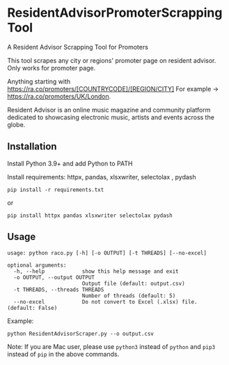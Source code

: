 # ResidentAdvisorPromoterScrappingTool
A Resident Advisor Scrapping Tool for Promoters

This tool scrapes any city or regions' promoter page on resident advisor. Only works for promoter page. 

Anything starting with https://ra.co/promoters/[COUNTRYCODE]/[REGION/CITY] 
For example -> https://ra.co/promoters/UK/London.


Resident Advisor is an online music magazine and community platform dedicated to showcasing electronic music, artists and events across the globe.

## Installation

Install Python 3.9+ and add Python to PATH

Install requirements:
httpx, pandas, xlsxwriter, selectolax , pydash


```
pip install -r requirements.txt
```

or 

```
pip install httpx pandas xlsxwriter selectolax pydash
```


## Usage

```
usage: python raco.py [-h] [-o OUTPUT] [-t THREADS] [--no-excel]

optional arguments:
  -h, --help            show this help message and exit
  -o OUTPUT, --output OUTPUT
                        Output file (default: output.csv)
  -t THREADS, --threads THREADS
                        Number of threads (default: 5)
  --no-excel            Do not convert to Excel (.xlsx) file. (default: False)

```

Example:

```
python ResidentAdvisorScraper.py --o output.csv
```


Note: If you are Mac user, please use `python3` instead of `python` and `pip3` instead of `pip` in the above commands.
